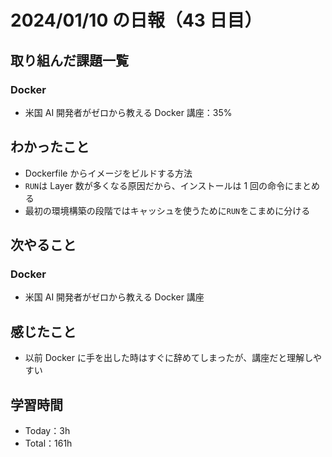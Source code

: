 # 2024/01/10 の日報（43 日目）

## 取り組んだ課題一覧

### Docker

- 米国 AI 開発者がゼロから教える Docker 講座：35%

## わかったこと

- Dockerfile からイメージをビルドする方法
- `RUN`は Layer 数が多くなる原因だから、インストールは 1 回の命令にまとめる
- 最初の環境構築の段階ではキャッシュを使うために`RUN`をこまめに分ける

## 次やること

### Docker

- 米国 AI 開発者がゼロから教える Docker 講座

## 感じたこと

- 以前 Docker に手を出した時はすぐに辞めてしまったが、講座だと理解しやすい

## 学習時間

- Today：3h
- Total：161h
